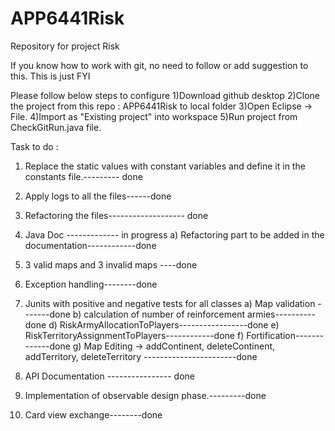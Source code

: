 # APP6441Risk
Repository for project Risk

If you know how to work with git, no need to follow or add suggestion to this. This is just FYI

Please follow below steps to configure
1)Download github desktop
2)Clone the project from this repo : APP6441Risk to local folder
3)Open Eclipse -> File.
4)Import as "Existing project" into workspace
5)Run project from CheckGitRun.java file.

Task to do :
1) Replace the static values with constant variables and define it in the constants file.--------- done
2) Apply logs to all the files------done
3) Refactoring the files------------------- done
4) Java Doc ------------- in progress
   a) Refactoring part to be added in the documentation------------done
   
5) 3 valid maps and 3 invalid maps ----done
6) Exception handling--------done
7) Junits with positive and negative tests for all classes
 a) Map validation -------done
 b) calculation of number of reinforcement armies----------done
 d) RiskArmyAllocationToPlayers-----------------done
 e) RiskTerritoryAssignmentToPlayers------------done
 f) Fortification-------------done
 g) Map Editing -> addContinent, deleteContinent, addTerritory, deleteTerritory -----------------------done
 
8) API Documentation ---------------- done
9) Implementation of observable design phase.---------done
10) Card view exchange--------done
